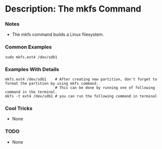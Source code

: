 # Description: The mkfs Command

### Notes
* The mkfs command builds a Linux filesystem.

### Common Examples
```shell
sudo mkfs.ext4 /dev/sdb1
```

### Examples With Details
```shell
mkfs.ext4 /dev/sdb1    # After creating new partition, don't forget to format the partition by using mkfs command.
                       # This can be done by running one of following command in the terminal.
mkfs -t ext4 /dev/sdb1 # you can run the following command in terminal
```

### Cool Tricks
* None

### TODO
* None
